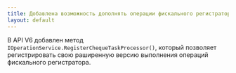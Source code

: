 ```yaml
---
title: Добавлена возможность дополнять операции фискального регистратора. 
layout: default
---
```

В API V6 добавлен метод `IOperationService.RegisterChequeTaskProcessor()`, который позволяет регистрировать свою раширенную версию выполнения операций фискального регистратора.


